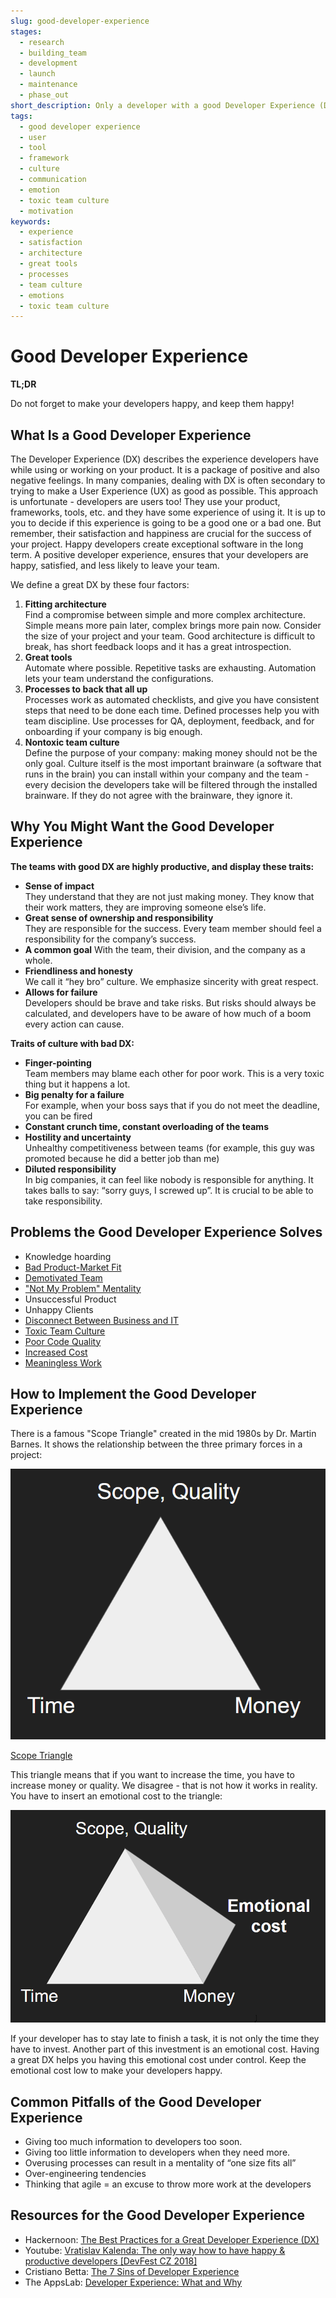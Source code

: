 ```yaml
---
slug: good-developer-experience
stages:
  - research
  - building_team
  - development
  - launch
  - maintenance
  - phase_out
short_description: Only a developer with a good Developer Experience (DX) can create exceptional software. If the DX is good, it is less likely that the developers would leave the company. Keeping developers happy should be an integral part of a successful company.
tags:
  - good developer experience
  - user
  - tool
  - framework
  - culture
  - communication
  - emotion
  - toxic team culture
  - motivation
keywords:
  - experience
  - satisfaction
  - architecture
  - great tools
  - processes
  - team culture
  - emotions
  - toxic team culture
---
```


# Good Developer Experience

**TL;DR**

Do not forget to make your developers happy, and keep them happy!

## What Is a Good Developer Experience

The Developer Experience (DX) describes the experience developers have while using or working on your product. It is a package of positive and also negative feelings. In many companies, dealing with DX is often secondary to trying to make a User Experience (UX) as good as possible. This approach is unfortunate - developers are users too! They use your product, frameworks, tools, etc. and they have some experience of using it. It is up to you to decide if this experience is going to be a good one or a bad one. But remember, their satisfaction and happiness are crucial for the success of your project. Happy developers create exceptional software in the long term. A positive developer experience, ensures that your developers are happy, satisfied, and less likely to leave your team.

We define a great DX by these four factors:

1. **Fitting architecture**  
   Find a compromise between simple and more complex architecture. Simple means more pain later, complex brings more pain now. Consider the size of your project and your team. Good architecture is difficult to break, has short feedback loops and it has a great introspection.
2. **Great tools**  
   Automate where possible. Repetitive tasks are exhausting. Automation lets your team understand the configurations.
3. **Processes to back that all up**  
   Processes work as automated checklists, and give you have consistent steps that need to be done each time. Defined processes help you with team discipline. Use processes for QA, deployment, feedback, and for onboarding if your company is big enough.
4. **Nontoxic team culture**  
   Define the purpose of your company: making money should not be the only goal. Culture itself is the most important brainware (a software that runs in the brain) you can install within your company and the team - every decision the developers take will be filtered through the installed brainware. If they do not agree with the brainware, they ignore it.

## Why You Might Want the Good Developer Experience

**The teams with good DX are highly productive, and display these traits:**

- **Sense of impact**  
  They understand that they are not just making money. They know that their work matters, they are improving someone else’s life.
- **Great sense of ownership and responsibility**  
  They are responsible for the success. Every team member should feel a responsibility for the company’s success.
- **A common goal**
  With the team, their division, and the company as a whole.
- **Friendliness and honesty**  
  We call it “hey bro” culture. We emphasize sincerity with great respect.
- **Allows for failure**  
  Developers should be brave and take risks. But risks should always be calculated, and developers have to be aware of how much of a boom every action can cause.

**Traits of culture with bad DX:**

- **Finger-pointing**  
  Team members may blame each other for poor work. This is a very toxic thing but it happens a lot.
- **Big penalty for a failure**  
  For example, when your boss says that if you do not meet the deadline, you can be fired
- **Constant crunch time, constant overloading of the teams**
- **Hostility and uncertainty**  
  Unhealthy competitiveness between teams (for example, this guy was promoted because he did a better job than me)
- **Diluted responsibility**  
  In big companies, it can feel like nobody is responsible for anything. It takes balls to say: “sorry guys, I screwed up”. It is crucial to be able to take responsibility.

## Problems the Good Developer Experience Solves

- Knowledge hoarding
- [Bad Product-Market Fit](/problems/bad-product-market-fit)
- [Demotivated Team](/problems/demotivated-team)
- ["Not My Problem" Mentality](/problems/not-my-problem-mentality)
- Unsuccessful Product
- Unhappy Clients
- [Disconnect Between Business and IT](/problems/disconnect-between-business-and-it)
- [Toxic Team Culture](/problems/toxic-team-culture)
- [Poor Code Quality](/problems/poor-code-quality)
- [Increased Cost](/problems/increased-cost)
- [Meaningless Work](/problems/meaningless-work)

## How to Implement the Good Developer Experience

There is a famous "Scope Triangle" created in the mid 1980s by Dr. Martin Barnes. It shows the relationship between the three primary forces in a project:

![Scope Triangle](/files/scope_triangle.png)

[Scope Triangle](https://www.projectsmart.co.uk/project-management-scope-triangle.php)

This triangle means that if you want to increase the time, you have to increase money or quality.
We disagree - that is not how it works in reality. You have to insert an emotional cost to the triangle:

![Emotional Cost](/files/emotional_cost.png)

If your developer has to stay late to finish a task, it is not only the time they have to invest. Another part of this investment is an emotional cost. Having a great DX helps you having this emotional cost under control. Keep the emotional cost low to make your developers happy.

## Common Pitfalls of the Good Developer Experience

- Giving too much information to developers too soon.
- Giving too little information to developers when they need more.
- Overusing processes can result in a mentality of “one size fits all”
- Over-engineering tendencies
- Thinking that agile = an excuse to throw more work at the developers

## Resources for the Good Developer Experience

- Hackernoon: [The Best Practices for a Great Developer Experience (DX)](https://hackernoon.com/the-best-practices-for-a-great-developer-experience-dx-9036834382b0)
- Youtube: [Vratislav Kalenda: The only way how to have happy & productive developers [DevFest CZ 2018]](https://www.youtube.com/watch?v=X4NSLo97Az8)
- Cristiano Betta: [The 7 Sins of Developer Experience](https://betta.io/blog/2017/11/10/the-seven-sins-of-developer-experience/)
- The AppsLab: [Developer Experience: What and Why](http://theappslab.com/2017/04/04/developer-experience-what-and-why/)
